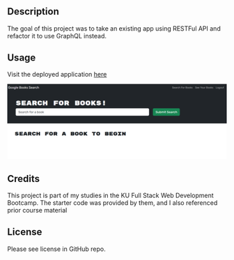 # <Your-Project-Title>

## Description

The goal of this project was to take an existing app using RESTFul API and refactor it to use GraphQL instead.

## Usage

Visit the deployed application [here](https://google.com)

![screenshot](bookapp-ss.png)


## Credits

This project is part of my studies in the KU Full Stack Web Development Bootcamp. The starter code was provided by them, and I also referenced prior course material

## License

Please see license in GitHub repo.